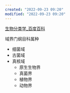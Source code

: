 ```yaml
---
created: "2022-09-23 09:20"
modified: "2022-09-23 09:20"
---
```

[生物分类学_百度百科](https://baike.baidu.com/item/生物分类学?fromModule=lemma_inlink)

域界门纲目科属种

- 细菌域
- 古菌域
- 真核域
    - 原生生物界
    - 真菌界
    - 植物界
    - 动物界